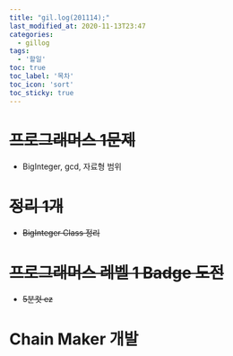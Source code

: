 ```yaml
---
title: "gil.log(201114);"
last_modified_at: 2020-11-13T23:47
categories: 
  - gillog
tags: 
  - '할일'
toc: true
toc_label: '목차'
toc_icon: 'sort'
toc_sticky: true
---
```

# ~~프로그래머스 1문제~~
- BigInteger, gcd, 자료형 범위

# ~~정리 1개~~
- ~~BigInteger Class 정리~~

# ~~프로그래머스 레벨 1 Badge 도전~~
- ~~5분컷 ez~~
# Chain Maker 개발
